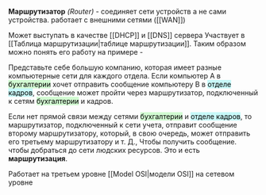 **Маршрутизатор** *(Router)* - соединяет сети устройств а не сами устройства. 
работает с внешними сетями ([[WAN]])

Может выступать в качестве [[DHCP]] и [[DNS]] сервера
Участвует в [[Таблица маршрутизации|таблице маршрутизации]]. Таким образом можно понять его работу на примере - 

Представьте себе большую компанию, которая имеет разные компьютерные сети для каждого отдела. Если компьютер A в <mark style="background: #BBFABBA6;">бухгалтерии</mark> хочет отправить сообщение компьютеру B в <mark style="background: #ABF7F7A6;">отделе кадров</mark>, сообщение может пройти через маршрутизатор, подключенный к сетям <mark style="background: #BBFABBA6;">бухгалтерии</mark> и кадров.

Если нет прямой связи между сетями <mark style="background: #BBFABBA6;">бухгалтерии</mark> и <mark style="background: #ABF7F7A6;">отделе кадров</mark>, то маршрутизатор, подключенный к сети учета, отправит сообщение второму маршрутизатору, который, в свою очередь, может отправить его третьему маршрутизатору и т. Д., Чтобы получить сообщение. чтобы добраться до сети людских ресурсов. Это и есть **маршрутизация**.




Работает на третьем уровне [[Model OSI|модели OSI]] на сетевом уровне